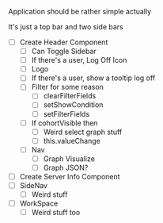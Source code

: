 
Application should be rather simple actually

It's just a top bar and two side bars

- [ ] Create Header Component
	- [ ] Can Toggle Sidebar
	- [ ] If there's a user, Log Off Icon
	- [ ] Logo
	- [ ] If there's a user, show a tooltip log off
	- [ ] Filter for some reason
		- [ ] clearFilterFields
		- [ ] setShowCondition
		- [ ] setFilterFields
	- [ ] If cohortVisible then
		- [ ] Weird select graph stuff
		- [ ] this.valueChange
	- [ ] Nav
		- [ ] Graph Visualize
		- [ ] Graph JSON?
- [ ] Create Server Info Component
- [ ] SideNav
	- [ ] Weird stuff
- [ ] WorkSpace
	- [ ] Weird stuff too